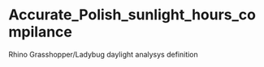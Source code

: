 # Accurate_Polish_sunlight_hours_compilance
Rhino Grasshopper/Ladybug daylight analysys definition 
